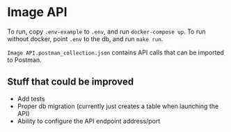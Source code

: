 # Image API

To run, copy `.env-example` to `.env`, and run `docker-compose up`.
To run without docker, point `.env` to the db, and run `make run`.

`Image API.postman_collection.json` contains API calls that can be imported to Postman.

## Stuff that could be improved

- Add tests
- Proper db migration (currently just creates a table when launching the API)
- Ability to configure the API endpoint address/port
